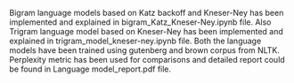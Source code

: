 Bigram language models based on Katz backoff and Kneser-Ney has been implemented and explained in bigram_Katz_Kneser-Ney.ipynb file.
Also Trigram language model based on Kneser-Ney has been implemented and explained in trigram_model_kneser-ney.ipynb file.
Both the language models have been trained using gutenberg and brown corpus from NLTK.
Perplexity metric has been used for comparisons and detailed report could be found in Language model_report.pdf file.

